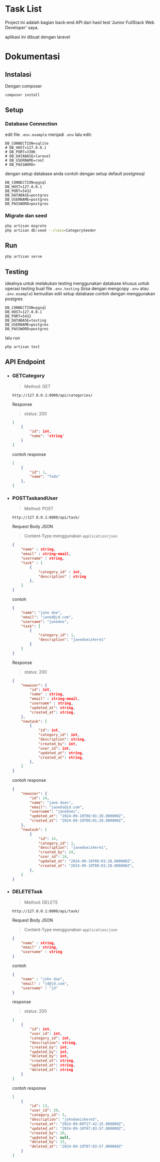 # Task List

Project ini adalah bagian back-end API dari hasil test 'Junior FullStack Web Developer' saya.

aplikasi ini dibuat dengan laravel

# Dokumentasi

## Instalasi

Dengan composer

```bash
composer install
```
## Setup
### Database Connection
edit file `.env.example` menjadi `.env`
lalu edit:

```dotenv
DB_CONNECTION=sqlite
# DB_HOST=127.0.0.1
# DB_PORT=3306
# DB_DATABASE=laravel
# DB_USERNAME=root
# DB_PASSWORD=
```
dengan setup database anda
contoh dengan setup default postgresql
```dotenv
DB_CONNECTION=pgsql
DB_HOST=127.0.0.1
DB_PORT=5432
DB_DATABASE=postgres
DB_USERNAME=postgres
DB_PASSWORD=postgres
```

### Migrate dan seed
```bash
php artisan migrate
php artisan db:seed --class=CategorySeeder
```

## Run
```bash
php artisan serve
```

## Testing
idealnya untuk melakukan testing menggunakan database khusus untuk operasi testing
buat file `.env.testing` (bisa dengan mengcopy `.env` atau `.env.example`) kemudian edit setup database
contoh dengan menggunakan postgres
```dotenv
DB_CONNECTION=pgsql
DB_HOST=127.0.0.1
DB_PORT=5432
DB_DATABASE=testing
DB_USERNAME=postgres
DB_PASSWORD=postgres
```
lalu run

```bash
php artisan test
```

## API Endpoint

<ul>
<li><h3>GETCategory</h3>

>Method: GET

```cURL
http://127.0.0.1:8000/api/categories/
```

Response
>status: 200
```json
[
    {
        "id": int,
        "name": 'string'
    }
]
```
contoh response
```json
[
    {
        "id": 1,
        "name": "Todo"
    },
]
```

</li>
<li><h3>POSTTaskandUser</h3>

>Method: POST

```cURL
http://127.0.0.1:8000/api/task/
```

Request Body JSON

> Content-Type menggunakan `application/json`

```json
{
    "name" : string,
    "email" : string-email,
    "username" : string,
    "task" : [
        {
            "category_id" : int,
            "description" : string
        },
    ]
}
```

contoh

```json
{
    "name": "jane doe",
    "email": "janed@jd.com",
    "username": "janedoe",
    "task": [
        {
            "category_id": 1,
            "description": "janedoeishere1"
        }
    ]
}
```

Response 
>status: 200

```json
{
    "newuser": {
        "id": int,
        "name" : string,
        "email" : string-email,
        "username" : string,
        "updated_at": string,
        "created_at": string,
    },
    "newtask": [
        {
            "id": int,
            "category_id": int,
            "description": string,
            "created_by": int,
            "user_id": int,
            "updated_at": string,
            "created_at": string,
        },
    ]
}
```
contoh response
```json
{
    "newuser": {
        "id": 24,
        "name": "jane does",
        "email": "janeds@jd.com",
        "username": "janedoes",
        "updated_at": "2024-09-10T08:01:28.000000Z",
        "created_at": "2024-09-10T08:01:28.000000Z",
    },
    "newtask": [
        {
            "id": 24,
            "category_id": 1,
            "description": "janedoeishere1",
            "created_by": 24,
            "user_id": 24,
            "updated_at": "2024-09-10T08:01:28.000000Z",
            "created_at": "2024-09-10T08:01:28.000000Z",
        },
    ]
}
```
</li>
<li><h3>DELETETask</h3>

>Method: DELETE
```cURL
http://127.0.0.1:8000/api/task/
```

Request Body JSON

> Content-Type menggunakan `application/json`
```json
{
    "name" : string,
    "email" : string,
    "username" : string
}
```

contoh

```json
{
    "name" : "john doe",
    "email" : "jd@jd.com",
    "username" : "jd"
}
```
response
>status: 200
```json
[
    {
        "id": int,
        "user_id": int,
        "category_id": int,
        "description": string,
        "created_by": int,
        "updated_by": int,
        "deleted_by": int,
        "created_at": string,
        "updated_at": string,
        "deleted_at": string
    }
]
```
contoh response
```json
[
    {
        "id": 13,
        "user_id": 20,
        "category_id": 5,
        "description": "johndoeishere5",
        "created_at": "2024-09-09T17:42:15.000000Z",
        "updated_at": "2024-09-10T07:03:57.000000Z",
        "created_by": 20,
        "updated_by": null,
        "deleted_by": 15,
        "deleted_at": "2024-09-10T07:03:57.000000Z"
    }
]
```
